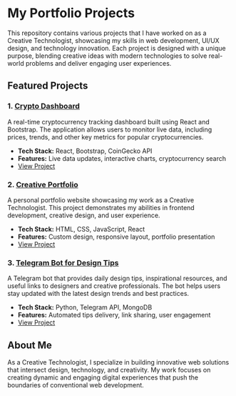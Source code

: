 # My Portfolio Projects

This repository contains various projects that I have worked on as a Creative Technologist, showcasing my skills in web development, UI/UX design, and technology innovation. Each project is designed with a unique purpose, blending creative ideas with modern technologies to solve real-world problems and deliver engaging user experiences.

## Featured Projects

### 1. [Crypto Dashboard](https://github.com/visualGravitySense/crypto-data)
A real-time cryptocurrency tracking dashboard built using React and Bootstrap. The application allows users to monitor live data, including prices, trends, and other key metrics for popular cryptocurrencies.

- **Tech Stack:** React, Bootstrap, CoinGecko API
- **Features:** Live data updates, interactive charts, cryptocurrency search
- [View Project](https://github.com/visualGravitySense/crypto-data)

### 2. [Creative Portfolio](https://github.com/visualGravitySense/my-personal-website)
A personal portfolio website showcasing my work as a Creative Technologist. This project demonstrates my abilities in frontend development, creative design, and user experience.

- **Tech Stack:** HTML, CSS, JavaScript, React
- **Features:** Custom design, responsive layout, portfolio presentation
- [View Project](https://github.com/visualGravitySense/my-personal-website)

### 3. [Telegram Bot for Design Tips](https://github.com/visualGravitySense/bisonwise)
A Telegram bot that provides daily design tips, inspirational resources, and useful links to designers and creative professionals. The bot helps users stay updated with the latest design trends and best practices.

- **Tech Stack:** Python, Telegram API, MongoDB
- **Features:** Automated tips delivery, link sharing, user engagement
- [View Project](https://github.com/visualGravitySense/bisonwise)

## About Me
As a Creative Technologist, I specialize in building innovative web solutions that intersect design, technology, and creativity. My work focuses on creating dynamic and engaging digital experiences that push the boundaries of conventional web development.
